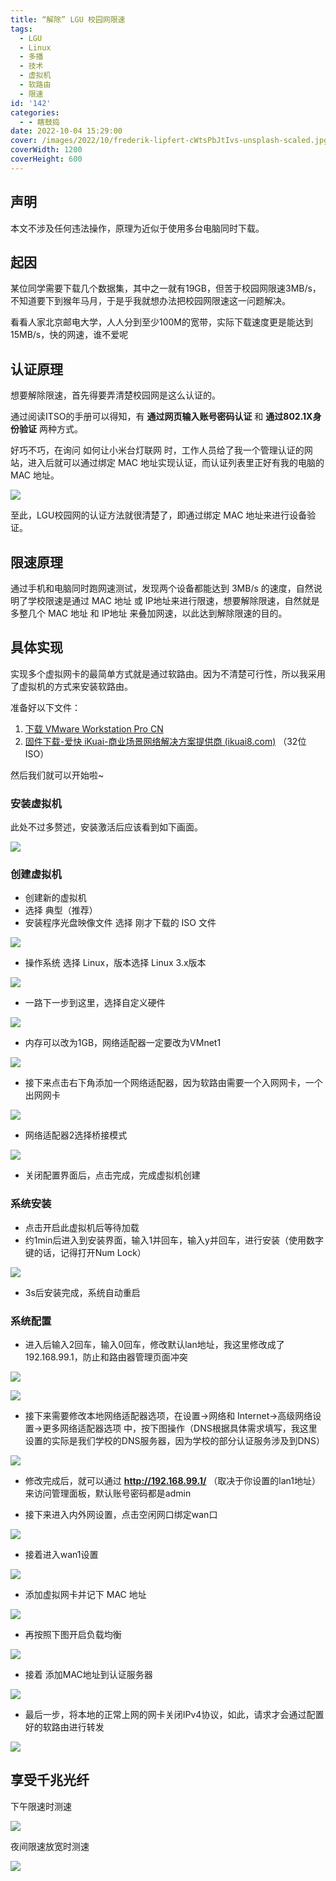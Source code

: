 ```yaml
---
title: “解除” LGU 校园网限速
tags:
  - LGU
  - Linux
  - 多播
  - 技术
  - 虚拟机
  - 软路由
  - 限速
id: '142'
categories:
  - - 瞎鼓捣
date: 2022-10-04 15:29:00
cover: /images/2022/10/frederik-lipfert-cWtsPbJtIvs-unsplash-scaled.jpg
coverWidth: 1200
coverHeight: 600
---
```


## 声明

本文不涉及任何违法操作，原理为近似于使用多台电脑同时下载。

## 起因

某位同学需要下载几个数据集，其中之一就有19GB，但苦于校园网限速3MB/s，不知道要下到猴年马月，于是乎我就想办法把校园网限速这一问题解决。

看看人家北京邮电大学，人人分到至少100M的宽带，实际下载速度更是能达到15MB/s，快的网速，谁不爱呢

## 认证原理

想要解除限速，首先得要弄清楚校园网是这么认证的。

通过阅读ITSO的手册可以得知，有 **通过网页输入账号密码认证** 和 **通过802.1X身份验证** 两种方式。

好巧不巧，在询问 如何让小米台灯联网 时，工作人员给了我一个管理认证的网站，进入后就可以通过绑定 MAC 地址实现认证，而认证列表里正好有我的电脑的 MAC 地址。

[![](/images/2022/10/image-17.png)](/images/2022/10/image-17.png)

至此，LGU校园网的认证方法就很清楚了，即通过绑定 MAC 地址来进行设备验证。

## 限速原理

通过手机和电脑同时跑网速测试，发现两个设备都能达到 3MB/s 的速度，自然说明了学校限速是通过 MAC 地址 或 IP地址来进行限速，想要解除限速，自然就是多整几个 MAC 地址 和 IP地址 来叠加网速，以此达到解除限速的目的。

## 具体实现

实现多个虚拟网卡的最简单方式就是通过软路由。因为不清楚可行性，所以我采用了虚拟机的方式来安装软路由。

准备好以下文件：

1.  [下载 VMware Workstation Pro CN](https://www.vmware.com/cn/products/workstation-pro/workstation-pro-evaluation.html)
2.  [固件下载-爱快 iKuai-商业场景网络解决方案提供商 (ikuai8.com)](https://www.ikuai8.com/component/download) （32位 ISO）

然后我们就可以开始啦~

### 安装虚拟机

此处不过多赘述，安装激活后应该看到如下画面。

[![](/images/2022/10/image.png)](/images/2022/10/image.png)

### 创建虚拟机

*   创建新的虚拟机
*   选择 典型（推荐）
*   安装程序光盘映像文件 选择 刚才下载的 ISO 文件

[![](/images/2022/10/image-1.png)](/images/2022/10/image-1.png)

*   操作系统 选择 Linux，版本选择 Linux 3.x版本

[![](/images/2022/10/image-2.png)](/images/2022/10/image-2.png)

*   一路下一步到这里，选择自定义硬件

[![](/images/2022/10/image-3.png)](/images/2022/10/image-3.png)

*   内存可以改为1GB，网络适配器一定要改为VMnet1

[![](/images/2022/10/image-4.png)](/images/2022/10/image-4.png)

*   接下来点击右下角添加一个网络适配器，因为软路由需要一个入网网卡，一个出网网卡

[![](/images/2022/10/image-5.png)](/images/2022/10/image-5.png)

*   网络适配器2选择桥接模式

![](/images/2022/10/image-6.png)

*   关闭配置界面后，点击完成，完成虚拟机创建

### 系统安装

*   点击开启此虚拟机后等待加载
*   约1min后进入到安装界面，输入1并回车，输入y并回车，进行安装（使用数字键的话，记得打开Num Lock）

[![](/images/2022/10/image-8.png)](/images/2022/10/image-8.png)

*   3s后安装完成，系统自动重启

### 系统配置

*   进入后输入2回车，输入0回车，修改默认lan地址，我这里修改成了192.168.99.1，防止和路由器管理页面冲突

![](/images/2022/10/image-9.png)

![](/images/2022/10/image-10.png)

*   接下来需要修改本地网络适配器选项，在设置→网络和 Internet→高级网络设置→更多网络适配器选项 中，按下图操作（DNS根据具体需求填写，我这里设置的实际是我们学校的DNS服务器，因为学校的部分认证服务涉及到DNS）

[![](/images/2022/10/image-11.png)](/images/2022/10/image-11.png)

*   修改完成后，就可以通过 **http://192.168.99.1/** （取决于你设置的lan1地址）来访问管理面板，默认账号密码都是admin

*   接下来进入内外网设置，点击空闲网口绑定wan口

[![](https://www.ikuai8.com/attached/php/upload/image/20180201/1517457549540794.png)](https://www.ikuai8.com/attached/php/upload/image/20180201/1517457549540794.png)

*   接着进入wan1设置

[![](/images/2022/10/image-12.png)](/images/2022/10/image-12.png)

*   添加虚拟网卡并记下 MAC 地址

![](/images/2022/10/image-13.png)

*   再按照下图开启负载均衡

[![](/images/2022/10/image-15.png)](/images/2022/10/image-15.png)

*   接着 添加MAC地址到认证服务器

[![](/images/2022/10/image-14.png)](/images/2022/10/image-14.png)

*   最后一步，将本地的正常上网的网卡关闭IPv4协议，如此，请求才会通过配置好的软路由进行转发

[![](/images/2022/10/image-16.png)](/images/2022/10/image-16.png)

## 享受千兆光纤

下午限速时测速

[![](/images/2022/10/image-20.png)](/images/2022/10/image-20.png)


夜间限速放宽时测速

[![](/images/2022/10/image-19.png)](/images/2022/10/image-19.png)


